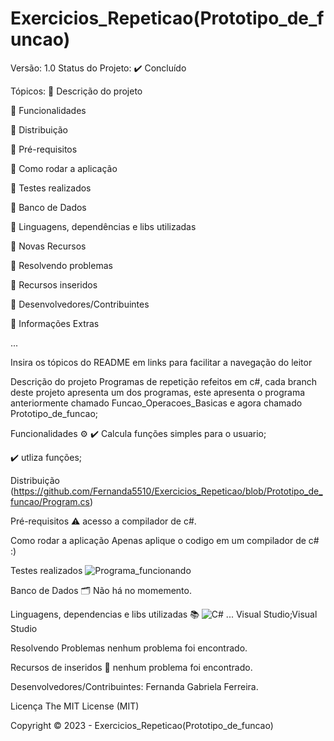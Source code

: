 # Exercicios_Repeticao(Prototipo_de_funcao)
Versão: 1.0 Status do Projeto: ✔️ Concluído

Tópicos: 
🔹 Descrição do projeto

🔹 Funcionalidades

🔹 Distribuição

🔹 Pré-requisitos

🔹 Como rodar a aplicação

🔹 Testes realizados

🔹 Banco de Dados

🔹 Linguagens, dependências e libs utilizadas

🔹 Novas Recursos

🔹 Resolvendo problemas

🔹 Recursos inseridos

🔹 Desenvolvedores/Contribuintes

🔹 Informações Extras

...

Insira os tópicos do README em links para facilitar a navegação do leitor

Descrição do projeto Programas de repetição refeitos em c#, cada branch deste projeto apresenta um dos programas, este apresenta o programa anteriormente chamado Funcao_Operacoes_Basicas e agora chamado Prototipo_de_funcao;

Funcionalidades ⚙️
✔️ Calcula funções simples para o usuario;

✔️ utliza funções;

Distribuição (https://github.com/Fernanda5510/Exercicios_Repeticao/blob/Prototipo_de_funcao/Program.cs)

Pré-requisitos ⚠️ acesso a compilador de c#.

Como rodar a aplicação Apenas aplique o codigo em um compilador de c# :)

Testes realizados ![Programa_funcionando](https://github.com/Fernanda5510/Exercicios_Repeticao/assets/130413112/eac7f95c-8e5c-44c5-9f51-a3faa35cb922)


Banco de Dados 🗂️ Não há no momemento.

Linguagens, dependencias e libs utilizadas 📚 ![C#](https://img.shields.io/badge/C%23-239120?style=for-the-badge&logo=c-sharp&logoColor=white) ... Visual Studio;Visual Studio

Resolvendo Problemas nenhum problema foi encontrado.

Recursos de inseridos 🧰 nenhum problema foi encontrado.

Desenvolvedores/Contribuintes: Fernanda Gabriela Ferreira.

Licença The MIT License (MIT)

Copyright ©️ 2023 - Exercicios_Repeticao(Prototipo_de_funcao)
